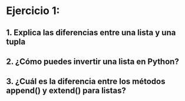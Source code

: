 # Ejercicio 1:
## 1. Explica las diferencias entre una lista y una tupla
## 2. ¿Cómo puedes invertir una lista en Python?
## 3. ¿Cuál es la diferencia entre los métodos append() y extend() para listas?